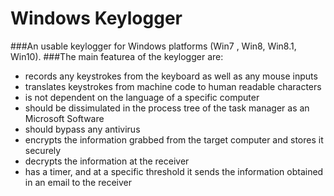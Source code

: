 # Windows Keylogger

###An usable keylogger for Windows platforms (Win7 , Win8, Win8.1, Win10).
###The main featurea of the keylogger are:

- records any keystrokes from the keyboard as well as any mouse inputs
- translates keystrokes from machine code to human readable characters
- is not dependent on the language of a specific computer
- should be dissimulated in the process tree of the task manager as an Microsoft Software
- should bypass any antivirus
- encrypts the information grabbed from the target computer and stores it securely
- decrypts the information at the receiver
- has a timer, and at a specific threshold it sends the information obtained in an email to the receiver
